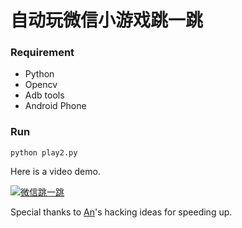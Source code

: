 # 自动玩微信小游戏跳一跳

### Requirement

- Python
- Opencv
- Adb tools
- Android Phone

### Run

	python play2.py 

Here is a video demo.

[![微信跳一跳](https://img.youtube.com/vi/MQ0SCnOcjaI/0.jpg)](https://youtu.be/MQ0SCnOcjaI "自动玩微信小游戏跳一跳")

Special thanks to [An](https://github.com/Richard-An)'s hacking ideas for speeding up. 